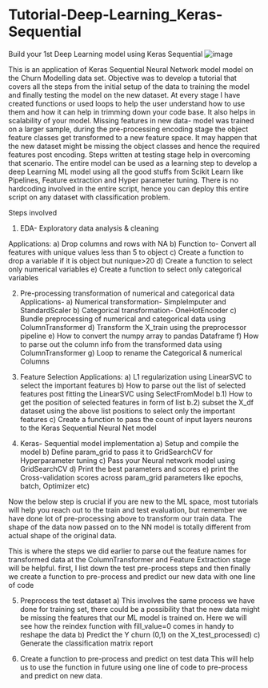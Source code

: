 # Tutorial-Deep-Learning_Keras-Sequential
Build your 1st Deep Learning model using Keras Sequential
![image](https://user-images.githubusercontent.com/98158660/152014850-468d6c5e-8b47-4d33-90ce-0c83dea324f6.png)

This is an application of Keras Sequential Neural Network model model on the Churn Modelling data set. 
Objective was to develop a tutorial that covers all the steps from the initial setup of the data to training the model and finally testing the model on the new dataset. 
At every stage I have created functions or used loops to help the user understand how to use them and how it can help in trimming down your code base. It also helps in scalability of your model.
Missing features in new data- model was trained on a larger sample, during the pre-processing encoding stage the object feature classes get transformed to a new feature space. It may happen that the new dataset might be missing the object classes and hence the required features post encoding. Steps written at testing stage help in overcoming that scenario.
The entire model can be used as a learning step to develop a deep Learning ML model using all the good stuffs from Scikit Learn like Pipelines, Feature extraction and Hyper parameter tuning.
There is no hardcoding involved in the entire script, hence you can deploy this entire script on any dataset with classification problem.

Steps involved

1) EDA- Exploratory data analysis & cleaning

Applications:
a) Drop columns and rows with NA
b) Function to- Convert all features with unique values less than 5 to object
c) Create a function to drop a variable if it is object but nunique>20
d) Create a function to select only numerical variables
e) Create a function to select only categorical variables

2) Pre-processing transformation of numerical and categorical data
Applications- 
a) Numerical transformation- SimpleImputer and StandardScaler
b) Categorical transformation- OneHotEncoder
c) Bundle preprocessing of numerical and categorical data using ColumnTransformer
d) Transform the X_train using the preprocessor pipeline
e) How to convert the numpy array to pandas Dataframe
f) How to parse out the column info from the transformed data using ColumnTransformer
g) Loop to rename the Categorical & numerical Columns



3) Feature Selection
Applications:
a) L1 regularization using LinearSVC to select the important features
b) How to parse out the list of selected features post fitting the LinearSVC using SelectFromModel
  b.1) How to get the position of selected features in form of list
  b.2) subset the X_df dataset using the above list positions to select only the important features
c) Create a function to pass the count of input layers neurons to the Keras Sequential Neural Net model

4) Keras- Sequential model implementation
a) Setup and compile the model
b) Define param_grid to pass it to GridSearchCV for Hyperparameter tuning
c) Pass your Neural network model using GridSearchCV
d) Print the best parameters and scores
e) print the Cross-validation scores across param_grid parameters like epochs, batch, Optimizer etc)

Now the below step is crucial if you are new to the ML space, most tutorials will help you reach out to the train and test evaluation, but remember we have done lot of pre-processing above to transform our train data. The shape of the data now passed on to the NN model is totally different from actual shape of the original data.

This is where the steps we did earlier to parse out the feature names for transformed data at the ColumnTransformer and Feature Extraction stage will be helpful. 
first, I list down the test pre-process steps and then finally we create a function to pre-process and predict our new data with one line of code

5) Preprocess the test dataset
a) This involves the same process we have done for training set, there could be a possibility that the new data might be missing the features that our ML model is trained on.
Here we will see how the reindex function with fill_value=0 comes in handy to reshape the data
b) Predict the Y churn (0,1) on the X_test_processed)
c) Generate the classification matrix report

6) Create a function to pre-process and predict on test data
This will help us to use the function in future using one line of code to pre-process and predict on new data.



